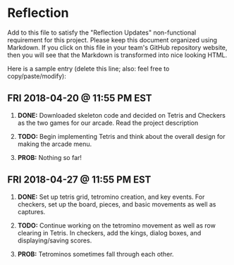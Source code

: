 # Reflection

Add to this file to satisfy the "Reflection Updates" non-functional requirement
for this project. Please keep this document organized using Markdown. If you
click on this file in your team's GitHub repository website, then you will see
that the Markdown is transformed into nice looking HTML. 

Here is a sample entry (delete this line; also: feel free to copy/paste/modify):

## FRI 2018-04-20 @ 11:55 PM EST

1. **DONE:** Downloaded skeleton code and decided on Tetris and Checkers as the 
   two games for our arcade. Read the project description

2. **TODO:** Begin implementing Tetris and think about the overall design for 
   making the arcade menu.

3. **PROB:** Nothing so far!

## FRI 2018-04-27 @ 11:55 PM EST

1. **DONE:** Set up tetris grid, tetromino creation, and key events. For checkers,
   set up the board, pieces, and basic movements as well as captures.

2. **TODO:** Continue working on the tetromino movement as well as row clearing in 
   Tetris. In checkers, add the kings, dialog boxes, and displaying/saving scores.

3. **PROB:** Tetrominos sometimes fall through each other.


